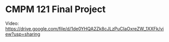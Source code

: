 # CMPM 121 Final Project
 
Video:
https://drive.google.com/file/d/1de0YHQA2Zk8cJLzPuCIaOxreZW_1XXFk/view?usp=sharing
